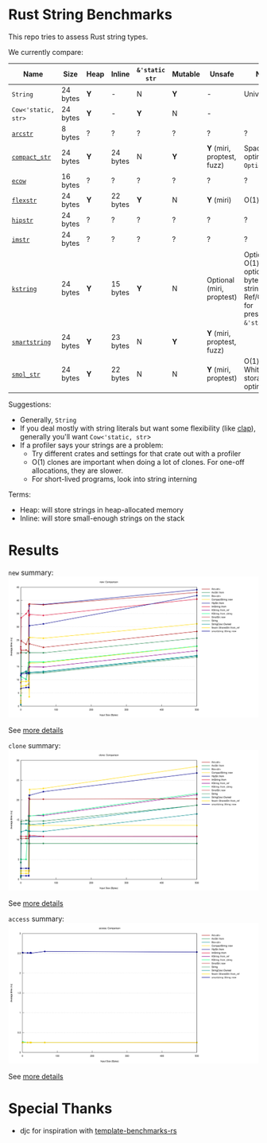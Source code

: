 # Rust String Benchmarks

This repo tries to assess Rust string types.

We currently compare:

Name                                                  | Size     | Heap  | Inline   | `&'static str` | Mutable | Unsafe | Notes
------------------------------------------------------|----------|-------|----------|----------------|---------|--------|-----
`String`                                              | 24 bytes | **Y** | \-       | N              | **Y**   | \-     | Universal
`Cow<'static, str>`                                   | 24 bytes | **Y** | \-       | **Y**          | N       | \-     |
[`arcstr`](https://crates.io/crates/arcstr)           | 8 bytes  | ?     | ?        | ?              | ?       | ?  | ?
[`compact_str`](https://crates.io/crates/compact_str) | 24 bytes | **Y** | 24 bytes | N              | **Y**   | **Y** (miri, proptest, fuzz)  | Space optimized for `Option<_>`
[`ecow`](https://crates.io/crates/ecow)               | 16 bytes | ?     | ?        | ?              | ?       | ?  | ?
[`flexstr`](https://crates.io/crates/flexstr)         | 24 bytes | **Y** | 22 bytes | **Y**          | N       | **Y** (miri) | O(1) clone
[`hipstr`](https://crates.io/crates/hipstr)           | 24 bytes | ?     | ?        | ?              | ?       | ?  | ?
[`imstr`](https://crates.io/crates/imstr)             | 24 bytes | ?     | ?        | ?              | ?       | ?  | ?
[`kstring`](https://crates.io/crates/kstring)         | 24 bytes | **Y** | 15 bytes | **Y**          | N       | Optional (miri, proptest)  | Optional O(1) clone, optional 22 byte small string, Ref/Cow API for preserving `&'static str`
[`smartstring`](https://crates.io/crates/smartstring) | 24 bytes | **Y** | 23 bytes | N              | **Y**   | **Y** (miri, proptest, fuzz)  |
[`smol_str`](https://crates.io/crates/smol_str)       | 24 bytes | **Y** | 22 bytes | N              | N       | **Y** (miri, proptest)  | O(1) clone, Whitespace storage optimizations

Suggestions:
- Generally, `String`
- If you deal mostly with string literals but want some flexibility (like
  [clap](https://github.com/clap-rs/clap/)), generally you'll want
  `Cow<'static, str`>
- If a profiler says your strings are a problem:
  - Try different crates and settings for that crate out with a profiler
  - O(1) clones are important when doing a lot of clones.  For one-off allocations, they are slower.
  - For short-lived programs, look into string interning

Terms:
- Heap: will store strings in heap-allocated memory
- Inline: will store small-enough strings on the stack

# Results

`new` summary:
[![`new`](runs/2023-08-16/new/report/lines.svg)](https://htmlpreview.github.io/?https://github.com/epage/string-benchmarks-rs/blob/master/runs/2023-08-16/new/report/index.html)

See [more details](https://htmlpreview.github.io/?https://github.com/epage/string-benchmarks-rs/blob/master/runs/2023-08-16/new/report/index.html)

`clone` summary:
[![`clone`](runs/2023-08-16/clone/report/lines.svg)](https://htmlpreview.github.io/?https://github.com/epage/string-benchmarks-rs/blob/master/runs/2023-08-16/clone/report/index.html)

See [more details](https://htmlpreview.github.io/?https://github.com/epage/string-benchmarks-rs/blob/master/runs/2023-08-16/clone/report/index.html)

`access` summary:
[![`access`](runs/2023-08-16/access/report/lines.svg)](https://htmlpreview.github.io/?https://github.com/epage/string-benchmarks-rs/blob/master/runs/2023-08-16/access/report/index.html)

See [more details](https://htmlpreview.github.io/?https://github.com/epage/string-benchmarks-rs/blob/master/runs/2023-08-16/access/report/index.html)

# Special Thanks

- djc for inspiration with [template-benchmarks-rs](https://github.com/djc/template-benchmarks-rs)
